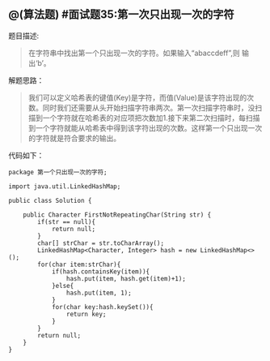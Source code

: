 @(算法题)
#面试题35:第一次只出现一次的字符
---
题目描述:
>在字符串中找出第一个只出现一次的字符。如果输入“abaccdeff”,则 输出‘b’。

解题思路：

>我们可以定义哈希表的键值(Key)是字符，而值(Value)是该字符出现的次数。同时我们还需要从头开始扫描字符串两次。第一次扫描字符串时，没扫描到一个字符就在哈希表的对应项把次数加1.接下来第二次扫描时，每扫描到一个字符就能从哈希表中得到该字符出现的次数。这样第一个只出现一次的字符就是符合要求的输出。

代码如下：

```
package 第一个只出现一次的字符;

import java.util.LinkedHashMap;

public class Solution {

	public Character FirstNotRepeatingChar(String str) {
		if(str == null){
			return null;
		}
		char[] strChar = str.toCharArray();
		LinkedHashMap<Character, Integer> hash = new LinkedHashMap<>();
		for(char item:strChar){
			if(hash.containsKey(item)){
				hash.put(item, hash.get(item)+1);
			}else{
				hash.put(item, 1);
			}
			for(char key:hash.keySet()){
				return key;
			}
		}
		return null;
    }
}

``` 
